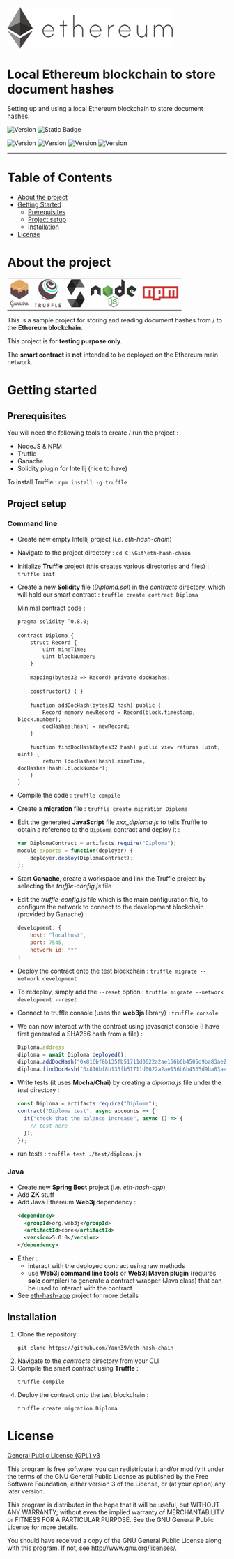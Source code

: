 <img src="ethereum-logo-grey.svg" width="380" alt="Ethereum logo">

# Local Ethereum blockchain to store document hashes

Setting up and using a local Ethereum blockchain to store document hashes.

![Version](https://img.shields.io/badge/version-1.0.2-2AAB92.svg)
![Static Badge](https://img.shields.io/badge/Last%20update-05%20May%202022-blue)

![Version](https://img.shields.io/badge/NodeJS-16.13.1-red.svg)
![Version](https://img.shields.io/badge/NPM-8.1.2-yellow.svg)
![Version](https://img.shields.io/badge/Truffle-5.4.28-blue.svg)
![Version](https://img.shields.io/badge/Solidity-0.8.0-green.svg)

---

# Table of Contents

* [About the project](#about-the-project)
* [Getting Started](#getting-started)
  * [Prerequisites](#prerequisites)
  * [Project setup](#project-setup)
  * [Installation](#installation)
* [License](#license)

# About the project

<table>
  <tr>
    <td>
        <img alt="Ganache logo" src="logo-ganache.svg" height="64"/>
    </td>
    <td>
        <img alt="Truffle logo" src="logo-truffle.svg" height="64"/>
    </td>
    <td>
        <img alt="Solidity logo" src="logo-solidity.svg" height="64"/>
    </td>
    <td>
        <img alt="NodeJS logo" src="logo-nodejs.svg" height="64"/>
    </td>
    <td>
        <img alt="NPM logo" src="logo-npm.svg" height="32"/>
    </td>
  </tr>
</table>

This is a sample project for storing and reading document hashes from / to the **Ethereum blockchain**.

This project is for **testing purpose only**.

The **smart contract** is **not** intended to be deployed on the Ethereum main network.

# Getting started

## Prerequisites

You will need the following tools to create / run the project :
- NodeJS & NPM
- Truffle
- Ganache
- Solidity plugin for Intellij (nice to have)

To install Truffle : `npm install -g truffle`

## Project setup

### Command line

- Create new empty Intellij project (i.e. _eth-hash-chain_)
- Navigate to the project directory : `cd C:\Git\eth-hash-chain`
- Initialize **Truffle** project (this creates various directories and files) : `truffle init`
- Create a new **Solidity** file (_Diploma.sol_) in the _contracts_ directory, which will hold our smart contract : `truffle create contract Diploma`
  
  Minimal contract code :  
  ```solidity
  pragma solidity ^0.8.0;
  
  contract Diploma {
      struct Record {
          uint mineTime;
          uint blockNumber;
      }
  
      mapping(bytes32 => Record) private docHashes;
  
      constructor() { }
  
      function addDocHash(bytes32 hash) public {
          Record memory newRecord = Record(block.timestamp, block.number);
          docHashes[hash] = newRecord;
      }
  
      function findDocHash(bytes32 hash) public view returns (uint, uint) {
          return (docHashes[hash].mineTime, docHashes[hash].blockNumber);
      }
  }
  ```
- Compile the code : `truffle compile`
- Create a **migration** file : `truffle create migration Diploma`
- Edit the generated **JavaScript** file _xxx_diploma.js_ to tells Truffle to obtain a reference to the `Diploma` contract and deploy it :
  ```javascript
  var DiplomaContract = artifacts.require("Diploma");
  module.exports = function(deployer) {
      deployer.deploy(DiplomaContract);
  };
  ```
- Start **Ganache**, create a workspace and link the Truffle project by selecting the _truffle-config.js_ file
- Edit the _truffle-config.js_ file which is the main configuration file, to configure the network to connect to the development blockchain (provided by Ganache) :
  ```javascript
  development: {
      host: "localhost",
      port: 7545,
      network_id: "*"
  }
  ```
- Deploy the contract onto the test blockchain : `truffle migrate --network development`
- To redeploy, simply add the `--reset` option : `truffle migrate --network development --reset`
- Connect to truffle console (uses the **web3js** library) : `truffle console`
- We can now interact with the contract using javascript console (I have first generated a SHA256 hash from a file) :
  ```javascript
  Diploma.address
  diploma = await Diploma.deployed();
  diploma.addDocHash("0x816bf8b135fb51711d0622a2ae156b6b4505d9ba83ae243ff1fb26d8300d9bdf");
  diploma.findDocHash("0x816bf8b135fb51711d0622a2ae156b6b4505d9ba83ae243ff1fb26d8300d9bdf");
  ```
- Write tests (it uses **Mocha**/**Chai**) by creating a _diploma.js_ file under the _test_ directory :
  ```javascript
  const Diploma = artifacts.require("Diploma");
  contract("Diploma test", async accounts => {
    it("check that the balance increase", async () => {
      // test here
    });
  });
  ```
- run tests : `truffle test ./test/diploma.js`

### Java

- Create new **Spring Boot** project (i.e. _eth-hash-app_)
- Add **ZK** stuff
- Add Java Ethereum **Web3j** dependency :
  ```xml
  <dependency>
    <groupId>org.web3j</groupId>
    <artifactId>core</artifactId>
    <version>5.0.0</version>
  </dependency>
  ```
- Either :
  - interact with the deployed contract using raw methods
  - use **Web3j command line tools** or **Web3j Maven plugin** (requires **solc** compiler) to generate a
    contract wrapper (Java class) that can be used to interact with the contract
- See [eth-hash-app](https://github.com/Yann39/eth-hash-app) project for more details

## Installation

1. Clone the repository :
    ```shell script
    git clone https://github.com/Yann39/eth-hash-chain
    ```
2. Navigate to the _contracts_ directory from your CLI
3. Compile the smart contract using **Truffle** :
    ```shell script
    truffle compile
    ```
4. Deploy the contract onto the test blockchain :
    ```shell script
    truffle create migration Diploma
    ```

# License

[General Public License (GPL) v3](https://www.gnu.org/licenses/gpl-3.0.en.html)

This program is free software: you can redistribute it and/or modify it under the terms of the GNU
General Public License as published by the Free Software Foundation, either version 3 of the
License, or (at your option) any later version.

This program is distributed in the hope that it will be useful, but WITHOUT ANY WARRANTY; without
even the implied warranty of MERCHANTABILITY or FITNESS FOR A PARTICULAR PURPOSE. See the GNU
General Public License for more details.

You should have received a copy of the GNU General Public License along with this program. If not,
see <http://www.gnu.org/licenses/>.